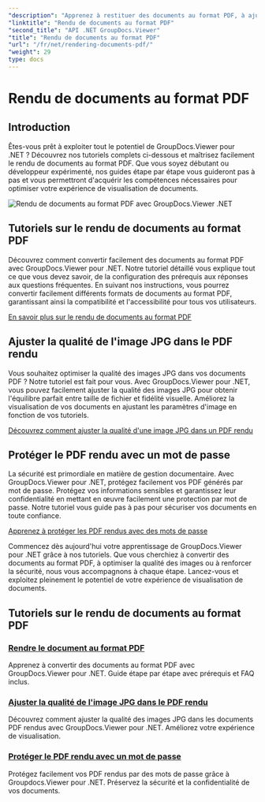 ```yaml
---
"description": "Apprenez à restituer des documents au format PDF, à ajuster la qualité des images JPG et à protéger les PDF avec des mots de passe à l'aide des didacticiels GroupDocs.Viewer pour .NET."
"linktitle": "Rendu de documents au format PDF"
"second_title": "API .NET GroupDocs.Viewer"
"title": "Rendu de documents au format PDF"
"url": "/fr/net/rendering-documents-pdf/"
"weight": 29
type: docs
---
```

# Rendu de documents au format PDF


## Introduction

Êtes-vous prêt à exploiter tout le potentiel de GroupDocs.Viewer pour .NET ? Découvrez nos tutoriels complets ci-dessous et maîtrisez facilement le rendu de documents au format PDF. Que vous soyez débutant ou développeur expérimenté, nos guides étape par étape vous guideront pas à pas et vous permettront d'acquérir les compétences nécessaires pour optimiser votre expérience de visualisation de documents.

![Rendu de documents au format PDF avec GroupDocs.Viewer .NET](/viewer/rendering-documents-pdf/image.png)

## Tutoriels sur le rendu de documents au format PDF

Découvrez comment convertir facilement des documents au format PDF avec GroupDocs.Viewer pour .NET. Notre tutoriel détaillé vous explique tout ce que vous devez savoir, de la configuration des prérequis aux réponses aux questions fréquentes. En suivant nos instructions, vous pourrez convertir facilement différents formats de documents au format PDF, garantissant ainsi la compatibilité et l'accessibilité pour tous vos utilisateurs.

[En savoir plus sur le rendu de documents au format PDF](./render-to-pdf/)

## Ajuster la qualité de l'image JPG dans le PDF rendu

Vous souhaitez optimiser la qualité des images JPG dans vos documents PDF ? Notre tutoriel est fait pour vous. Avec GroupDocs.Viewer pour .NET, vous pouvez facilement ajuster la qualité des images JPG pour obtenir l'équilibre parfait entre taille de fichier et fidélité visuelle. Améliorez la visualisation de vos documents en ajustant les paramètres d'image en fonction de vos tutoriels.

[Découvrez comment ajuster la qualité d'une image JPG dans un PDF rendu](./adjust-jpg-quality-pdf/)

## Protéger le PDF rendu avec un mot de passe

La sécurité est primordiale en matière de gestion documentaire. Avec GroupDocs.Viewer pour .NET, protégez facilement vos PDF générés par mot de passe. Protégez vos informations sensibles et garantissez leur confidentialité en mettant en œuvre facilement une protection par mot de passe. Notre tutoriel vous guide pas à pas pour sécuriser vos documents en toute confiance.

[Apprenez à protéger les PDF rendus avec des mots de passe](./protect-pdf/)

Commencez dès aujourd'hui votre apprentissage de GroupDocs.Viewer pour .NET grâce à nos tutoriels. Que vous cherchiez à convertir des documents au format PDF, à optimiser la qualité des images ou à renforcer la sécurité, nous vous accompagnons à chaque étape. Lancez-vous et exploitez pleinement le potentiel de votre expérience de visualisation de documents.
## Tutoriels sur le rendu de documents au format PDF
### [Rendre le document au format PDF](./render-to-pdf/)
Apprenez à convertir des documents au format PDF avec GroupDocs.Viewer pour .NET. Guide étape par étape avec prérequis et FAQ inclus.
### [Ajuster la qualité de l'image JPG dans le PDF rendu](./adjust-jpg-quality-pdf/)
Découvrez comment ajuster la qualité des images JPG dans les documents PDF rendus avec GroupDocs.Viewer pour .NET. Améliorez votre expérience de visualisation.
### [Protéger le PDF rendu avec un mot de passe](./protect-pdf/)
Protégez facilement vos PDF rendus par des mots de passe grâce à Groupdocs.Viewer pour .NET. Préservez la sécurité et la confidentialité de vos documents.